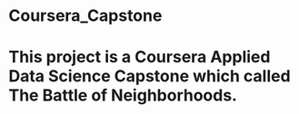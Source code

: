 # Coursera_Capstone
# This project is a Coursera Applied Data Science Capstone which called The Battle of Neighborhoods.
